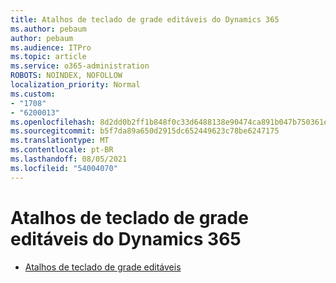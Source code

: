 ```yaml
---
title: Atalhos de teclado de grade editáveis do Dynamics 365
ms.author: pebaum
author: pebaum
ms.audience: ITPro
ms.topic: article
ms.service: o365-administration
ROBOTS: NOINDEX, NOFOLLOW
localization_priority: Normal
ms.custom:
- "1708"
- "6200013"
ms.openlocfilehash: 8d2dd0b2ff1b848f0c33d6488138e90474ca891b047b750361ea509ddc5f535f
ms.sourcegitcommit: b5f7da89a650d2915dc652449623c78be6247175
ms.translationtype: MT
ms.contentlocale: pt-BR
ms.lasthandoff: 08/05/2021
ms.locfileid: "54004070"
---
```

# <a name="dynamics-365-editable-grid-keyboard-shortcuts"></a>Atalhos de teclado de grade editáveis do Dynamics 365

* [Atalhos de teclado de grade editáveis](https://docs.microsoft.com/dynamics365/customer-engagement/basics/keyboard-shortcuts#editable-grids-views)
